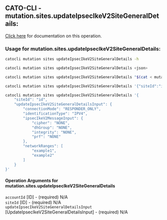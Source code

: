 
## CATO-CLI - mutation.sites.updateIpsecIkeV2SiteGeneralDetails:
[Click here](https://api.catonetworks.com/documentation/#mutation-mutation.sites.updateIpsecIkeV2SiteGeneralDetails) for documentation on this operation.

### Usage for mutation.sites.updateIpsecIkeV2SiteGeneralDetails:

```bash
catocli mutation sites updateIpsecIkeV2SiteGeneralDetails -h

catocli mutation sites updateIpsecIkeV2SiteGeneralDetails <json>

catocli mutation sites updateIpsecIkeV2SiteGeneralDetails "$(cat < mutation.sites.updateIpsecIkeV2SiteGeneralDetails.json)"

catocli mutation sites updateIpsecIkeV2SiteGeneralDetails '{"siteId":"id","updateIpsecIkeV2SiteGeneralDetailsInput":{"connectionMode":"RESPONDER_ONLY","identificationType":"IPV4","ipsecIkeV2MessageInput":{"cipher":"NONE","dhGroup":"NONE","integrity":"NONE","prf":"NONE"},"networkRanges":["example1","example2"]}}'

catocli mutation sites updateIpsecIkeV2SiteGeneralDetails '{
    "siteId": "id",
    "updateIpsecIkeV2SiteGeneralDetailsInput": {
        "connectionMode": "RESPONDER_ONLY",
        "identificationType": "IPV4",
        "ipsecIkeV2MessageInput": {
            "cipher": "NONE",
            "dhGroup": "NONE",
            "integrity": "NONE",
            "prf": "NONE"
        },
        "networkRanges": [
            "example1",
            "example2"
        ]
    }
}'
```

#### Operation Arguments for mutation.sites.updateIpsecIkeV2SiteGeneralDetails ####

`accountId` [ID] - (required) N/A    
`siteId` [ID] - (required) N/A    
`updateIpsecIkeV2SiteGeneralDetailsInput` [UpdateIpsecIkeV2SiteGeneralDetailsInput] - (required) N/A    
